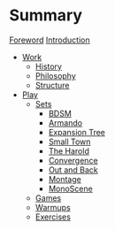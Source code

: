 # Summary

[Foreword](foreword.md)
[Introduction](introduction.md)

- [Work](./work/work.md)
  - [History]()
  - [Philosophy]()
  - [Structure]()
- [Play](./play/play.md)
  - [Sets](./play/sets/sets.md)
    - [BDSM](./play/sets/bdsm.md)
    - [Armando](./play/sets/armando.md)
    - [Expansion Tree]()
    - [Small Town](./play/sets/small-town.md)
    - [The Harold]()
    - [Convergence]()
    - [Out and Back]()
    - [Montage]()
    - [MonoScene]()
  - [Games]()
  - [Warmups]()
  - [Exercises]()
